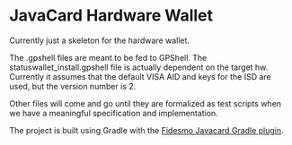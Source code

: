 # JavaCard Hardware Wallet

Currently just a skeleton for the hardware wallet.

The .gpshell files are meant to be fed to GPShell. The statuswallet_install.gpshell file is actually dependent on the
target hw. Currently it assumes that the default VISA AID and keys for the ISD are used, but the version number is 2.

Other files will come and go until they are formalized as test scripts when we have a meaningful specification
and implementation.

The project is built using Gradle with the [Fidesmo Javacard Gradle plugin](https://github.com/fidesmo/gradle-javacard).